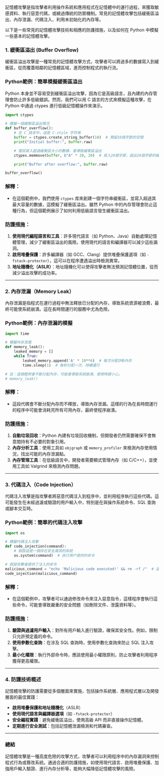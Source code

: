 記憶體攻擊是指攻擊者利用操作系統和應用程式在記憶體中的運行過程，來獲取敏感資料、執行惡意代碼，或繞過傳統的防禦機制。常見的記憶體攻擊包括緩衝區溢出、內存泄漏、代碼注入、利用未初始化的內存等。

以下是一些常見的記憶體攻擊技術和相應的防護措施，以及如何在 Python 中模擬一些基本的記憶體攻擊。

### 1. **緩衝區溢出 (Buffer Overflow)**

緩衝區溢出攻擊是一種常見的記憶體攻擊方式，攻擊者可以將過多的數據寫入到緩衝區，從而覆蓋相鄰的記憶體區域，進而控制程式的執行流。

### Python範例：簡單模擬緩衝區溢出

Python 本身並不容易受到緩衝區溢出攻擊，因為它是高級語言，且內建的內存管理會防止許多低級錯誤。然而，我們可以用 C 語言的方式來模擬這種攻擊，在 Python 中通過 ctypes 進行低級記憶體操作來演示。

```python
import ctypes

# 模擬一個緩衝區溢出情況
def buffer_overflow():
    # 在 C 語言中，這是 C-style 字符串
    buffer = ctypes.create_string_buffer(10)  # 預留10個字節的空間
    print("Initial buffer:", buffer.raw)

    # 嘗試寫入超過緩衝區大小的數據，會導致緩衝區溢出
    ctypes.memmove(buffer, b"A" * 20, 20)  # 寫入20個字節，超出10個字節的緩衝區

    print("Buffer after overflow:", buffer.raw)

buffer_overflow()
```

### 解釋：
- 在這個範例中，我們使用 `ctypes` 库來創建一個字符串緩衝區，並寫入超過其最大容量的數據，這模擬了緩衝區溢出。雖然 Python 中的內存管理會防止這種行為，但這個範例展示了如何利用低級語言發生緩衝區溢出。

### 防護措施：
1. **使用現代編程語言和工具**：許多現代語言（如 Python、Java）自動處理記憶體管理，減少了緩衝區溢出的風險。使用現代的語言和編譯器可以減少這些漏洞。
2. **啟用堆疊保護**：許多編譯器（如 GCC、Clang）提供堆疊保護選項（如 `-fstack-protector`），這可以在程序遭遇溢出時檢測異常。
3. **地址隨機化（ASLR）**：地址隨機化可以使得攻擊者無法預測記憶體位置，從而減少溢出攻擊的成功率。

---

### 2. **內存泄漏（Memory Leak）**

內存泄漏是指程式在運行過程中無法釋放已分配的內存，導致系統資源被浪費，最終可能使系統崩潰。這在長時間運行的服務中尤為危險。

### Python範例：內存泄漏的模擬

```python
import time

# 模擬內存泄漏
def memory_leak():
    leaked_memory = []
    while True:
        leaked_memory.append('A' * 10**6)  # 每次分配1MB內存
        time.sleep(1)  # 每秒分配一次，持續運行

# 註：這個範例會不斷分配內存，可能會導致系統崩潰。使用時請小心。
# memory_leak()
```

### 解釋：
- 這段代碼會不斷分配內存而不釋放，導致內存泄漏。這樣的行為在長時間運行的程序中可能會消耗完所有可用內存，最終使程序崩潰。

### 防護措施：
1. **自動垃圾回收**：Python 內建有垃圾回收機制，但開發者仍然需要確保不會無意間持有不必要的對象引用。
2. **內存分析工具**：使用工具如 `objgraph` 或 `memory_profiler` 來檢測內存使用情況，找出可能的內存泄漏點。
3. **內存管理工具**：在低級語言中，開發者需要顯式管理內存（如 C/C++），並使用工具如 Valgrind 來檢測內存問題。

---

### 3. **代碼注入（Code Injection）**

代碼注入攻擊是指攻擊者將惡意代碼注入到程序中，並利用程序執行這些代碼。這可能發生在未經過濾或驗證的用戶輸入中，特別是在與操作系統命令、SQL 查詢或腳本交互時。

### Python範例：簡單的代碼注入攻擊

```python
import os

# 模擬代碼注入攻擊
def code_injection(command):
    # 假設這是一個存在安全漏洞的系統
    os.system(command)  # 执行用户提供的命令

# 假設攻擊者提供了注入的命令
malicious_command = "echo 'Malicious code executed!' && rm -rf /"  # 這個命令會刪除根目錄
code_injection(malicious_command)
```

### 解釋：
- 在這個範例中，攻擊者可以通過修改命令來注入惡意指令，這樣程序會執行這些命令，可能會導致嚴重的安全問題（如刪除文件、泄露資料等）。
  
### 防護措施：
1. **驗證與過濾用戶輸入**：對所有用戶輸入進行驗證，確保其安全性。例如，限制只允許預定義的命令。
2. **使用參數化查詢**：在涉及 SQL 查詢時，使用參數化查詢來防止 SQL 注入攻擊。
3. **最小化權限**：執行外部命令時，應該使用最小權限原則，防止攻擊者利用程序獲得更高權限。

---

### 4. **防護技術概述**

記憶體攻擊的防護需要從多個層面來實施，包括操作系統層、應用程式層以及開發層面的最佳實踐：

- **啟用堆疊保護和地址隨機化**（ASLR）
- **使用現代語言與編譯器選項**（如 `-fstack-protector`）
- **安全編程實踐**：避免緩衝區溢出，使用高級 API 而非直接操作記憶體。
- **定期進行安全測試**：包括記憶體泄漏檢測和代碼審查。

---

### 總結

記憶體攻擊是一種高度危險的攻擊方式，攻擊者可以利用程序中的內存漏洞來控制程式行為或篡改系統。通過合適的防護措施，如使用現代語言、啟用堆疊保護、加強用戶輸入驗證、進行內存分析等，能夠大幅降低記憶體攻擊的風險。